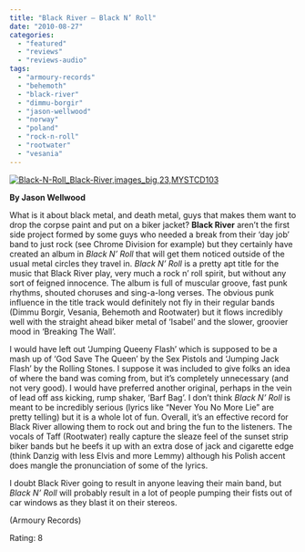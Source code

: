 ```yaml
---
title: "Black River – Black N’ Roll"
date: "2010-08-27"
categories: 
  - "featured"
  - "reviews"
  - "reviews-audio"
tags: 
  - "armoury-records"
  - "behemoth"
  - "black-river"
  - "dimmu-borgir"
  - "jason-wellwood"
  - "norway"
  - "poland"
  - "rock-n-roll"
  - "rootwater"
  - "vesania"
---
```


[![](http://www.hellbound.ca/wp-content/uploads/2010/08/Black-N-Roll_Black-Riverimages_big23MYSTCD103.jpg "Black-N-Roll_Black-River,images_big,23,MYSTCD103")](http://www.hellbound.ca/wp-content/uploads/2010/08/Black-N-Roll_Black-Riverimages_big23MYSTCD103.jpg)

**By Jason Wellwood**

What is it about black metal, and death metal, guys that makes them want to drop the corpse paint and put on a biker jacket? **Black River** aren’t the first side project formed by some guys who needed a break from their ‘day job’ band to just rock (see Chrome Division for example) but they certainly have created an album in _Black N’ Roll_ that will get them noticed outside of the usual metal circles they travel in. _Black N’ Roll_ is a pretty apt title for the music that Black River play, very much a rock n’ roll spirit, but without any sort of feigned innocence. The album is full of muscular groove, fast punk rhythms, shouted choruses and sing-a-long verses. The obvious punk influence in the title track would definitely not fly in their regular bands (Dimmu Borgir, Vesania, Behemoth and Rootwater) but it flows incredibly well with the straight ahead biker metal of ‘Isabel’ and the slower, groovier mood in ‘Breaking The Wall’.

I would have left out ‘Jumping Queeny Flash’ which is supposed to be a mash up of ‘God Save The Queen’ by the Sex Pistols and ‘Jumping Jack Flash’ by the Rolling Stones. I suppose it was included to give folks an idea of where the band was coming from, but it’s completely unnecessary (and not very good). I would have preferred another original, perhaps in the vein of lead off ass kicking, rump shaker, ‘Barf Bag’. I don’t think _Black N’ Roll_ is meant to be incredibly serious (lyrics like “Never You No More Lie” are pretty telling) but it is a whole lot of fun. Overall, it’s an effective record for Black River allowing them to rock out and bring the fun to the listeners. The vocals of Taff (Rootwater) really capture the sleaze feel of the sunset strip biker bands but he beefs it up with an extra dose of jack and cigarette edge (think Danzig with less Elvis and more Lemmy) although his Polish accent does mangle the pronunciation of some of the lyrics.

I doubt Black River going to result in anyone leaving their main band, but _Black N’ Roll_ will probably result in a lot of people pumping their fists out of car windows as they blast it on their stereos.

(Armoury Records)

Rating: 8
